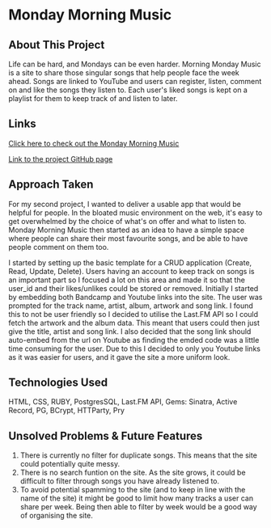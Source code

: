 # Monday Morning Music

## About This Project

Life can be hard, and Mondays can be even harder. Morning Monday Music is a site to share those singular songs that help people face the week ahead. Songs are linked to YouTube and users can register, listen, comment on and like the songs they listen to. Each user's liked songs is kept on a playlist for them to keep track of and listen to later.

## Links
[Click here to check out the Monday Morning Music](https://mondaymorningmusic.herokuapp.com/playlist)

[Link to the project GitHub page](https://github.com/tuckered/mondaymorningmusic)


## Approach Taken

For my second project, I wanted to deliver a usable app that would be helpful for people. In the bloated music environment on the web, it's easy to get overwhelmed by the choice of what's on offer and what to listen to. Monday Morning Music then started as an idea to have a simple space where people can share their most favourite songs, and be able to have people comment on them too. 

I started by setting up the basic template for a CRUD application (Create, Read, Update, Delete). Users having an account to keep track on songs is an important part so I focused a lot on this area and made it so that the user_id and their likes/unlikes could be stored or removed. Initially I started by embedding both Bandcamp and Youtube links into the site. The user was prompted for the track name, artist, album, artwork and song link. I found this to not be user friendly so I decided to utilise the Last.FM API so I could fetch the artwork and the album data. This meant that users could then just give the title, artist and song link. I also decided that the song link should auto-embed from the url on Youtube as finding the emded code was a little time consuming for the user. Due to this I decided to only you Youtube links as it was easier for users, and it gave the site a more uniform look. 


## Technologies Used

HTML, CSS, RUBY, PostgresSQL, Last.FM API, 
Gems: Sinatra, Active Record, PG, BCrypt, HTTParty, Pry

## Unsolved Problems & Future Features
1. There is currently no filter for duplicate songs. This means that the site could potentially quite messy. 
2. There is no search funtion on the site. As the site grows, it could be difficult to filter through songs you have already listened to. 
3. To avoid potential spamming to the site (and to keep in line with the name of the site) it might be good to limit how many tracks a user can share per week. Being then able to filter by week would be a good way of organising the site. 
